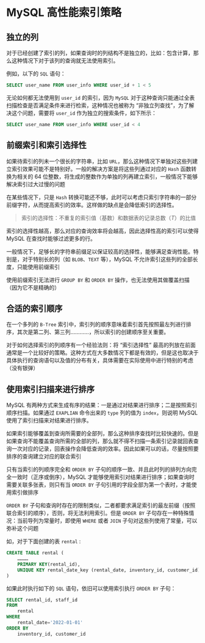 # MySQL 高性能索引策略

## 独立的列

对于已经创建了索引的列，如果查询时的列结构不是独立的，比如：包含计算，那么这种情况下对于该列的查询就无法使用索引。

例如，以下的 `SQL` 语句：

```sql
SELECT user_name FROM user_info WHERE user_id + 1 < 5
```

无论如何都无法使用到 `user_id` 的索引，因为 `MySQL` 对于这种查询只能通过全表扫描检查是否满足条件来进行检索，这种情况也被称为 “非独立列查找”，为了解决这个问题，需要将 `user_id` 作为独立的搜索条件，如下所示：

```sql
SELECT user_name FROM user_info WHERE user_id < 4
```

## 前缀索引和索引选择性

如果待索引的列未一个很长的字符串，比如 `URL`，那么这种情况下单独对这些列建立索引效果可能不是特别好。一般的解决方案是将这些列通过对应的 `Hash` 函数转换为相关的 $64$ 位整数，将生成的整数作为单独的列再建立索引，一般情况下能够解决索引过大过慢的问题

在某些情况下，只是 `Hash` 转换可能还不够，此时可以考虑只索引字符串的一部分前缀字符，从而提高索引的效率。这样做的缺点是会降低索引的选择性。

> 索引的选择性：不重复的索引值（基数）和数据表的记录总数（$T$）的比值

索引的选择性越高，那么对应的查询效率将会越高，因此选择性高的索引可以使得 MySQL 在查找时能够过滤更多的行。

一般情况下，足够长的字符串前缀足以保证较高的选择性，能够满足查询性能。特别是，对于特别长的列（如 `BLOB`、`TEXT` 等），MySQL 不允许索引这些列的全部长度，只能使用前缀索引

使用前缀索引无法进行 `GROUP BY` 和 `ORDER BY` 操作，也无法使用其做覆盖扫描（因为它不是精确的）

## 合适的索引顺序

在一个多列的 `B-Tree` 索引中，索引列的顺序意味着索引首先按照最左列进行排序，其次是第二列、第三列…………，所以索引的创建顺序至关重要。

对于如何选择索引的列顺序有一个经验法则：将 “索引选择性” 最高的列放在前面通常是一个比较好的策略。这种方式在大多数情况下都是有效的，但是这也取决于具体执行的查询语句以及值的分布有关，具体需要在实际使用中进行特别的考虑（没有银弹）

## 使用索引扫描来进行排序

MySQL 有两种方式来生成有序的结果：一是通过对结果进行排序；二是按照索引顺序扫描。如果通过 `EXAPLIAN` 命令出来的 `type` 列的值为 `index`，则说明 MySQL 使用了索引扫描来对结果进行排序。

如果索引能够覆盖到查询所需要的全部列，那么这种排序查找时比较快速的。但是如果查询不能覆盖查询所需的全部的列，那么就不得不扫描一条索引记录就回表查询一次对应的记录，回表操作会降低查询的效率。因此如果可以的话，尽量按照要排序的查询建立对应的联合索引

只有当索引的列顺序完全和 `ORDER BY` 子句的顺序一致、并且此时列的排列方向完全一致时（正序或倒序），MySQL 才能够使用索引对结果进行排序；如果查询时需要关联多张表，则只有当 `ORDER BY` 子句引用的字段全部为第一个表时，才能使用索引做排序

`ORDER BY` 子句和查询时存在的限制类似，二者都要求满足索引的最左前缀（按照联合索引的顺序），否则，将无法利用索引。但是 `ORDER BY` 子句存在一种特殊情况：当前导列为常量时，即使用 `WHERE` 或者 `JOIN` 子句对这些列使用了常量，可以弥补这个问题

如，对于下面创建的表 `rental` :

```sql
CREATE TABLE rental (
    …………
    PRIMARY KEY(rental_id),
    UNIQUE KEY rental_date_key (rental_date, inventory_id, customer_id)
)
```

如果此时执行如下的 `SQL` 语句，依旧可以使用索引执行 `ORDER BY` 子句：

```sql
SELECT rental_id, staff_id 
FROM 
    rental 
WHERE 
    rental_date='2022-01-01'
ORDER BY
    inventory_id, customer_id
```








